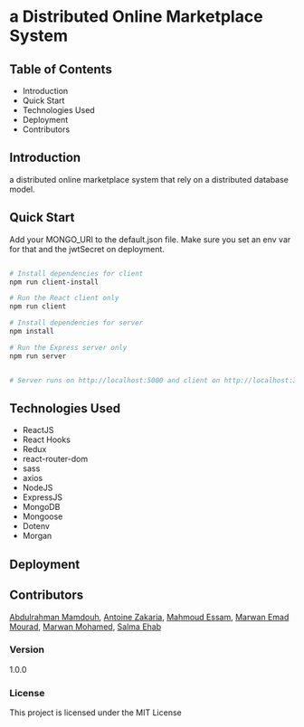 # a Distributed Online Marketplace System



## Table of Contents

- Introduction
- Quick Start
- Technologies Used
- Deployment
- Contributors

## Introduction
a distributed online marketplace system that rely on a distributed database model.



## Quick Start

Add your MONGO_URI to the default.json file. Make sure you set an env var for that and the jwtSecret on deployment.

```bash

# Install dependencies for client
npm run client-install

# Run the React client only
npm run client

# Install dependencies for server
npm install

# Run the Express server only
npm run server


# Server runs on http://localhost:5000 and client on http://localhost:3000
```

## Technologies Used

- ReactJS
- React Hooks
- Redux
- react-router-dom
- sass
- axios
- NodeJS
- ExpressJS
- MongoDB
- Mongoose
- Dotenv
- Morgan

## Deployment


## Contributors

[Abdulrahman Mamdouh](https://github.com/abdumamdouh), [Antoine Zakaria](https://github.com/AntoineZakaria), [Mahmoud Essam](https://github.com/mahmoudnaoum), [Marwan Emad Mourad](https://github.com/MarwanEmadMourad), [Marwan Mohamed](https://github.com/Marwan-Alghandour), [Salma Ehab](https://github.com/salmaehab)

### Version

1.0.0

### License

This project is licensed under the MIT License
